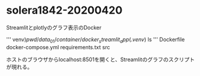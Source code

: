 # solera1842-20200420

Streamlitとplotlyのグラフ表示のDocker

''' venv)$pwd
/data_01/container/docker_streamlit_app
(.venv)$ ls
''' Dockerfile  docker-compose.yml  requirements.txt  src

ホストのブラウザからlocalhost:8501を開くと、Streamlitのグラフのスクリプトが現れる。
